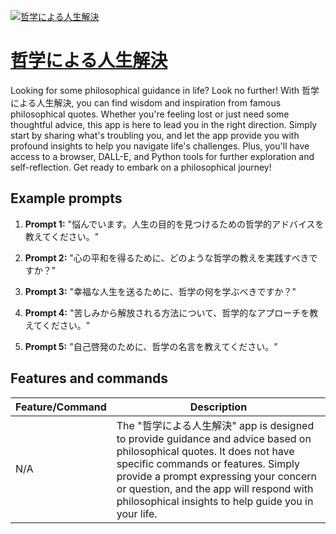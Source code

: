 [![哲学による人生解決](https://files.oaiusercontent.com/file-rDionIhMpFrykQpFh6NocaCT?se=2123-10-17T11%3A19%3A20Z&sp=r&sv=2021-08-06&sr=b&rscc=max-age%3D31536000%2C%20immutable&rscd=attachment%3B%20filename%3D1bf640fa-4200-46d7-a79a-b546759a8ff0.png&sig=lp8JDdzgUN9sbB7QsqpGLyDN2nKqYH/8wrsoI4LYe8w%3D)](https://chat.openai.com/g/g-HQ0LPkgM1-zhe-xue-niyoruren-sheng-jie-jue)

# [哲学による人生解決](https://chat.openai.com/g/g-HQ0LPkgM1-zhe-xue-niyoruren-sheng-jie-jue)

Looking for some philosophical guidance in life? Look no further! With 哲学による人生解決, you can find wisdom and inspiration from famous philosophical quotes. Whether you're feeling lost or just need some thoughtful advice, this app is here to lead you in the right direction. Simply start by sharing what's troubling you, and let the app provide you with profound insights to help you navigate life's challenges. Plus, you'll have access to a browser, DALL-E, and Python tools for further exploration and self-reflection. Get ready to embark on a philosophical journey!

## Example prompts

1. **Prompt 1:** "悩んでいます。人生の目的を見つけるための哲学的アドバイスを教えてください。"

2. **Prompt 2:** "心の平和を得るために、どのような哲学の教えを実践すべきですか？"

3. **Prompt 3:** "幸福な人生を送るために、哲学の何を学ぶべきですか？"

4. **Prompt 4:** "苦しみから解放される方法について、哲学的なアプローチを教えてください。"

5. **Prompt 5:** "自己啓発のために、哲学の名言を教えてください。"


## Features and commands

| Feature/Command | Description |
| --- | --- |
| N/A | The "哲学による人生解決" app is designed to provide guidance and advice based on philosophical quotes. It does not have specific commands or features. Simply provide a prompt expressing your concern or question, and the app will respond with philosophical insights to help guide you in your life. |